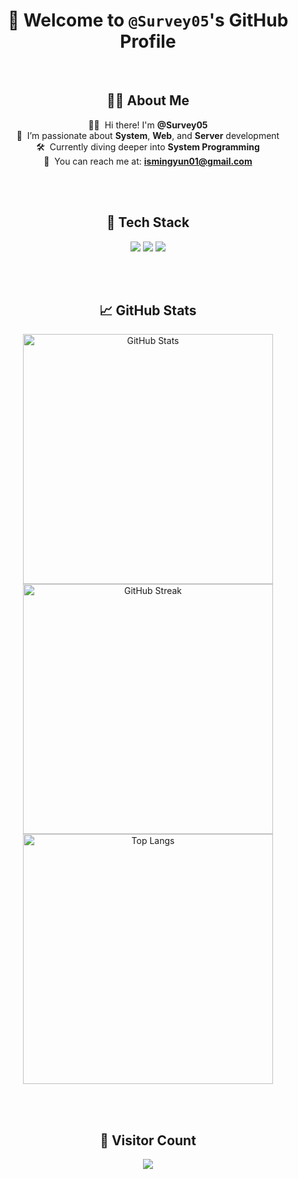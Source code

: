 <div align="center">

<h1>🚀 Welcome to <strong><code>@Survey05</code></strong>'s GitHub Profile</h1>

<br/>

## 🙋‍♂️ About Me

👨‍💻 &nbsp;Hi there! I'm **@Survey05**  
🔎 &nbsp;I’m passionate about **System**, **Web**, and **Server** development  
🛠️ &nbsp;Currently diving deeper into **System Programming**  
📧 &nbsp;You can reach me at: **ismingyun01@gmail.com**

<br/><br/>

## 🧰 Tech Stack

<img src="https://img.shields.io/badge/Python-3776AB?style=for-the-badge&logo=python&logoColor=white"/>
<img src="https://img.shields.io/badge/C-00599C?style=for-the-badge&logo=c&logoColor=white"/>
<img src="https://img.shields.io/badge/Spring-6DB33F?style=for-the-badge&logo=spring&logoColor=white"/>

<br/><br/>

## 📈 GitHub Stats

<img src="https://github-readme-stats.vercel.app/api?username=survey05&theme=radical&hide_border=false&include_all_commits=true&count_private=true" width="400" alt="GitHub Stats"/>

<br/>

<img src="https://github-readme-streak-stats.herokuapp.com?user=survey05&theme=radical&hide_border=false" width="400" alt="GitHub Streak"/>

<br/>

<img src="https://github-readme-stats.vercel.app/api/top-langs/?username=survey05&theme=radical&hide_border=false&layout=compact" width="400" alt="Top Langs"/>

<br/><br/>

## 🧭 Visitor Count

[![](https://visitcount.itsvg.in/api?id=survey05&label=Visitors&icon=2&color=6)](https://visitcount.itsvg.in)

</div>
